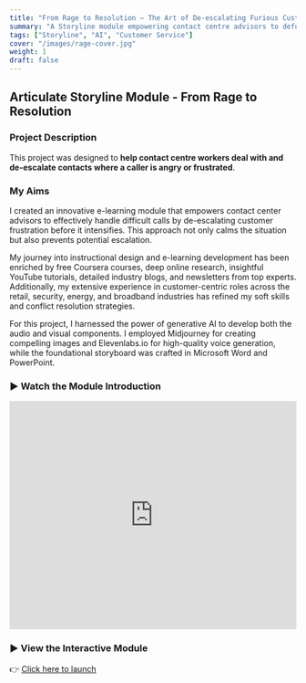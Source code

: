 ```yaml
---
title: "From Rage to Resolution – The Art of De-escalating Furious Customers"
summary: "A Storyline module empowering contact centre advisors to defuse anger using AI visuals, narration, and scenario-based learning."
tags: ["Storyline", "AI", "Customer Service"]
cover: "/images/rage-cover.jpg"
weight: 1
draft: false
---
```


## Articulate Storyline Module - From Rage to Resolution

### Project Description  
This project was designed to **help contact centre workers deal with and de-escalate contacts where a caller is angry or frustrated**.

### My Aims  
I created an innovative e-learning module that empowers contact center advisors to effectively handle difficult calls by de-escalating customer frustration before it intensifies. This approach not only calms the situation but also prevents potential escalation.

My journey into instructional design and e-learning development has been enriched by free Coursera courses, deep online research, insightful YouTube tutorials, detailed industry blogs, and newsletters from top experts. Additionally, my extensive experience in customer-centric roles across the retail, security, energy, and broadband industries has refined my soft skills and conflict resolution strategies.

For this project, I harnessed the power of generative AI to develop both the audio and visual components. I employed Midjourney for creating compelling images and Elevenlabs.io for high-quality voice generation, while the foundational storyboard was crafted in Microsoft Word and PowerPoint.

### ▶️ Watch the Module Introduction

<iframe width="100%" height="400" src="https://www.youtube.com/embed/VxIoS-BcX1g" frameborder="0" allowfullscreen></iframe>


### ▶️ View the Interactive Module  
👉 [Click here to launch](/storyline/project1/story.html)

